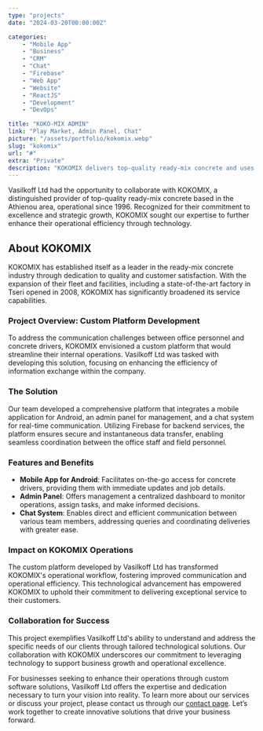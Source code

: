 ```yaml
---
type: "projects"
date: "2024-03-20T00:00:00Z"

categories: 
    - "Mobile App"
    - "Business"
    - "CRM"
    - "Chat"
    - "Firebase"
    - "Web App"
    - "Website"
    - "ReactJS"
    - "Development"
    - "DevOps"

title: "KOKO-MIX ADMIN"
link: "Play Market, Admin Panel, Chat"
picture: "/assets/portfolio/kokomix.webp"
slug: "kokomix"
url: "#"
extra: "Private"
description: "KOKOMIX delivers top-quality ready-mix concrete and uses cutting-edge technology and strategic expansion to meet the increasing demands of its customers."
---
```

Vasilkoff Ltd had the opportunity to collaborate with KOKOMIX, a distinguished provider of top-quality ready-mix concrete based in the Athienou area, operational since 1996. Recognized for their commitment to excellence and strategic growth, KOKOMIX sought our expertise to further enhance their operational efficiency through technology.

## About KOKOMIX
KOKOMIX has established itself as a leader in the ready-mix concrete industry through dedication to quality and customer satisfaction. With the expansion of their fleet and facilities, including a state-of-the-art factory in Tseri opened in 2008, KOKOMIX has significantly broadened its service capabilities.

### Project Overview: Custom Platform Development
To address the communication challenges between office personnel and concrete drivers, KOKOMIX envisioned a custom platform that would streamline their internal operations. Vasilkoff Ltd was tasked with developing this solution, focusing on enhancing the efficiency of information exchange within the company.

### The Solution
Our team developed a comprehensive platform that integrates a mobile application for Android, an admin panel for management, and a chat system for real-time communication. Utilizing Firebase for backend services, the platform ensures secure and instantaneous data transfer, enabling seamless coordination between the office staff and field personnel.

### Features and Benefits
- **Mobile App for Android**: Facilitates on-the-go access for concrete drivers, providing them with immediate updates and job details.
- **Admin Panel**: Offers management a centralized dashboard to monitor operations, assign tasks, and make informed decisions.
- **Chat System**: Enables direct and efficient communication between various team members, addressing queries and coordinating deliveries with greater ease.

### Impact on KOKOMIX Operations
The custom platform developed by Vasilkoff Ltd has transformed KOKOMIX's operational workflow, fostering improved communication and operational efficiency. This technological advancement has empowered KOKOMIX to uphold their commitment to delivering exceptional service to their customers.

### Collaboration for Success
This project exemplifies Vasilkoff Ltd's ability to understand and address the specific needs of our clients through tailored technological solutions. Our collaboration with KOKOMIX underscores our commitment to leveraging technology to support business growth and operational excellence.

For businesses seeking to enhance their operations through custom software solutions, Vasilkoff Ltd offers the expertise and dedication necessary to turn your vision into reality. To learn more about our services or discuss your project, please contact us through our [contact page](/contact-us). Let’s work together to create innovative solutions that drive your business forward.